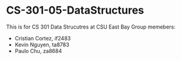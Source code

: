 # CS-301-05-DataStructures
This is for CS 301 Data Strucutres at CSU East Bay 
Group memebers:
- Cristian Cortez, if2483
- Kevin Nguyen, ta8783
- Paulo Chu, za8684
